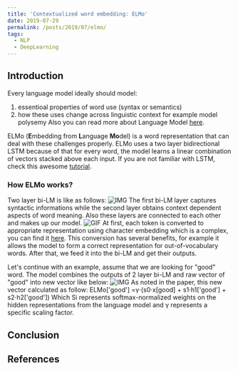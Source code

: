 ```yaml
---
title: 'Contextualized word embedding: ELMo'
date: 2019-07-29
permalink: /posts/2019/07/elmo/
tags:
  - NLP
  - DeepLearning
---
```



## Introduction
Every language model ideally should model: 
1. essentioal properties of word use (syntax or semantics) 
2. how these uses change across linguistic context for example model polysemy
Also you can read more about Language Model [here](https://en.wikipedia.org/wiki/Language_model).

ELMo (**E**mbedding from **L**anguage **Mo**del) is a word representation that can deal with these challenges properly. ELMo uses a two layer bidirectional LSTM because of that for every word, the model learns a linear combination of vectors stacked above each input. If you are not familiar with LSTM, check this awesome [tutorial](http://colah.github.io/posts/2015-08-Understanding-LSTMs/).

### How ELMo works?
Two layer bi-LM is like as follows: 
![IMG]()
The first bi-LM layer captures syntactic informations while the second layer obtains context dependent aspects of word meaning. Also these layers are connected to each other and makes up our model.
![GIF]()
At first, each token is converted to appropriate representation using character embedding which is a complex, you can find it [here](https://arxiv.org/pdf/1508.06615.pdf).
This conversion has several benefits, for example it allows the model to form a correct representation for out-of-vocabulary words.
After that, we feed it into the bi-LM and get their outputs.

Let's continue with an example, assume that we are looking for "good" word. The model combines the outputs of 2 layer bi-LM and raw vector of "good" into new vector like below:
![IMG]()
As noted in the paper, this new vector calculated as follow:
ELMo['good'] =γ⋅(s0⋅x[good] + s1⋅h1['good'] + s2⋅h2['good'])
Which Si represents softmax-normalized weights on the hidden representations from the language model and γ represents a specific scaling factor.

## Conclusion

## References
